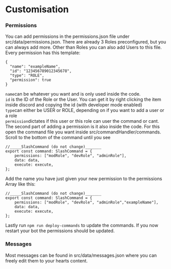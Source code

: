# Customisation
### Permissions
You can add permissions in the permissions.json file under src/data/permissions.json. There are already 3 Roles preconfigured, but you can always add more. Other than Roles you can also add Users to this file. Every permission has this template: 
```
{
  "name": "exampleName",
  "id": "123456789012345678",
  "type": "ROLE",
  "permission": true
}
```
`name`can be whatever you want and is only used inside the code.\
`id` is the ID of the Role or the User. You can get it by right clicking the item inside discord and copying the id (with developer mode enabled)\
`type`can either be USER or ROLE, depending on if you want to add a user or a role\
`permission`dictates if this user or this role can user the command or cant.
The second part of adding a permission is it also inside the code. For this open the command file you want inside src/commandHandler/commands. Scroll to the bottom of the command until you see
```
//_____SlashCommand (do not change)_______
export const command: SlashCommand = {
	permissions: ["modRole", "devRole", "adminRole"],
	data: data,
	execute: execute,
};
```
Add the name you have just given your new permission to the permissions Array like this: 
```
//_____SlashCommand (do not change)_______
export const command: SlashCommand = {
	permissions: ["modRole", "devRole", "adminRole","exampleName"],
	data: data,
	execute: execute,
};
```
Lastly run `npm run deploy-commands` to update the commands. If you now restart your bot the permissions should be updated.
### Messages
Most messages can be found in src/data/messages.json where you can freely edit them to your hearts content.